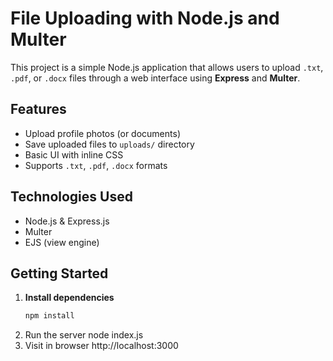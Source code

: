 # File Uploading with Node.js and Multer

This project is a simple Node.js application that allows users to upload `.txt`, `.pdf`, or `.docx` files through a web interface using **Express** and **Multer**.

## Features

- Upload profile photos (or documents)
- Save uploaded files to `uploads/` directory
- Basic UI with inline CSS
- Supports `.txt`, `.pdf`, `.docx` formats

## Technologies Used

- Node.js & Express.js
- Multer
- EJS (view engine)

## Getting Started

1. **Install dependencies**
   ```bash
   npm install

2. Run the server
   node index.js
3. Visit in browser
   http://localhost:3000

